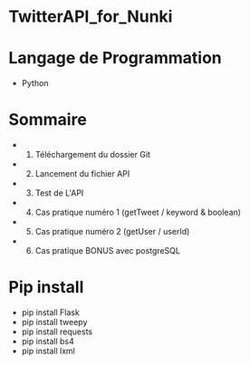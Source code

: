 # TwitterAPI_for_Nunki

# Langage de Programmation

- Python

# Sommaire

- 1. Téléchargement du dossier Git
- 2. Lancement du fichier API
- 3. Test de L'API
- 4. Cas pratique numéro 1 (getTweet / keyword & boolean)
- 5. Cas pratique numéro 2 (getUser / userId)
- 6. Cas pratique BONUS avec postgreSQL

# Pip install

- pip install Flask
- pip install tweepy
- pip install requests
- pip install bs4
- pip install lxml

